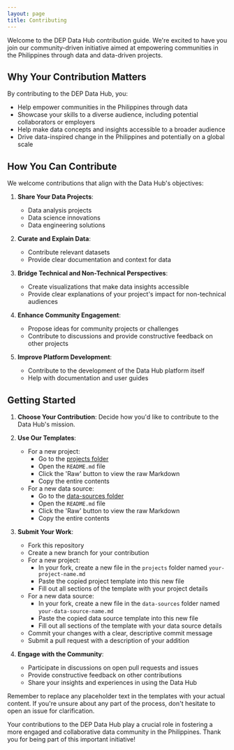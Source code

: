 ```yaml
---
layout: page
title: Contributing
---
```


Welcome to the DEP Data Hub contribution guide. We're excited to have you join our community-driven initiative aimed at empowering communities in the Philippines through data and data-driven projects.

## Why Your Contribution Matters

By contributing to the DEP Data Hub, you:
- Help empower communities in the Philippines through data
- Showcase your skills to a diverse audience, including potential collaborators or employers
- Help make data concepts and insights accessible to a broader audience
- Drive data-inspired change in the Philippines and potentially on a global scale

## How You Can Contribute

We welcome contributions that align with the Data Hub's objectives:

1. **Share Your Data Projects**:
   - Data analysis projects
   - Data science innovations
   - Data engineering solutions

2. **Curate and Explain Data**:
   - Contribute relevant datasets
   - Provide clear documentation and context for data

3. **Bridge Technical and Non-Technical Perspectives**:
   - Create visualizations that make data insights accessible
   - Provide clear explanations of your project's impact for non-technical audiences

4. **Enhance Community Engagement**:
   - Propose ideas for community projects or challenges
   - Contribute to discussions and provide constructive feedback on other projects

5. **Improve Platform Development**:
   - Contribute to the development of the Data Hub platform itself
   - Help with documentation and user guides

## Getting Started

1. **Choose Your Contribution**: Decide how you'd like to contribute to the Data Hub's mission.

2. **Use Our Templates**: 
   * For a new project:
     - Go to the [projects folder](https://github.com/chrisformoso-ca/datahub/tree/main/docs/projects)
     - Open the `README.md` file
     - Click the 'Raw' button to view the raw Markdown
     - Copy the entire contents
   * For a new data source:
     - Go to the [data-sources folder](https://github.com/chrisformoso-ca/datahub/tree/main/docs/data-sources)
     - Open the `README.md` file
     - Click the 'Raw' button to view the raw Markdown
     - Copy the entire contents

3. **Submit Your Work**:
   * Fork this repository
   * Create a new branch for your contribution
   * For a new project:
     - In your fork, create a new file in the `projects` folder named `your-project-name.md`
     - Paste the copied project template into this new file
     - Fill out all sections of the template with your project details
   * For a new data source:
     - In your fork, create a new file in the `data-sources` folder named `your-data-source-name.md`
     - Paste the copied data source template into this new file
     - Fill out all sections of the template with your data source details
   * Commit your changes with a clear, descriptive commit message
   * Submit a pull request with a description of your addition

4. **Engage with the Community**:
   * Participate in discussions on open pull requests and issues
   * Provide constructive feedback on other contributions
   * Share your insights and experiences in using the Data Hub

Remember to replace any placeholder text in the templates with your actual content. If you're unsure about any part of the process, don't hesitate to open an issue for clarification.

Your contributions to the DEP Data Hub play a crucial role in fostering a more engaged and collaborative data community in the Philippines. Thank you for being part of this important initiative!
